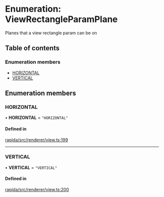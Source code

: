 # Enumeration: ViewRectangleParamPlane

Planes that a view rectangle param can be on

## Table of contents

### Enumeration members

- [HORIZONTAL](ViewRectangleParamPlane.md#horizontal)
- [VERTICAL](ViewRectangleParamPlane.md#vertical)

## Enumeration members

### HORIZONTAL

• **HORIZONTAL** = `"HORIZONTAL"`

#### Defined in

[rapida/src/renderer/view.ts:199](https://gitlab.com/rapidajs/rapida/-/blob/a60706c/packages/rapida/src/renderer/view.ts#L199)

___

### VERTICAL

• **VERTICAL** = `"VERTICAL"`

#### Defined in

[rapida/src/renderer/view.ts:200](https://gitlab.com/rapidajs/rapida/-/blob/a60706c/packages/rapida/src/renderer/view.ts#L200)
